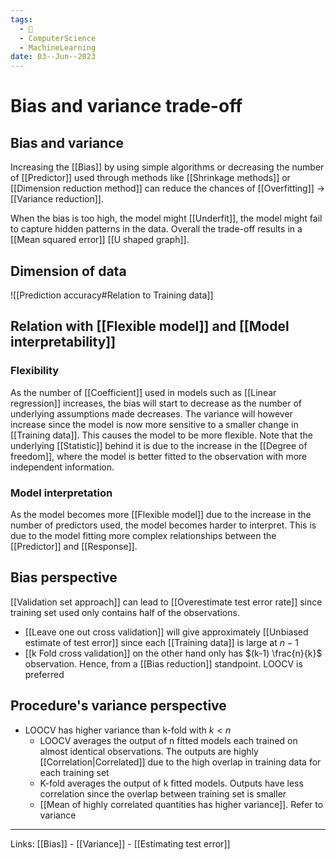 ```yaml
---
tags:
  - 🌱
  - ComputerScience
  - MachineLearning
date: 03--Jun--2023
---
```


# Bias and variance trade-off
## Bias and variance
Increasing the [[Bias]] by using simple algorithms or decreasing the number of [[Predictor]] used through methods like [[Shrinkage methods]] or [[Dimension reduction method]] can reduce the chances of [[Overfitting]] → [[Variance reduction]].

When the bias is too high, the model might [[Underfit]], the model might fail to capture hidden patterns in the data. Overall the trade-off results in a [[Mean squared error]] [[U shaped graph]].
## Dimension of data
![[Prediction accuracy#Relation to Training data]]
## Relation with [[Flexible model]] and [[Model interpretability]]
### Flexibility
As the number of [[Coefficient]] used in models such as [[Linear regression]] increases, the bias will start to decrease as the number of underlying assumptions made decreases. The variance will however increase since the model is now more sensitive to a smaller change in [[Training data]]. This causes the model to be more flexible. Note that the underlying [[Statistic]] behind it is due to the increase in the [[Degree of freedom]], where the model is better fitted to the observation with more independent information.
### Model interpretation
As the model becomes more [[Flexible model]] due to the increase in the number of predictors used, the model becomes harder to interpret. This is due to the model fitting more complex relationships between the [[Predictor]] and [[Response]].
## Bias perspective
[[Validation set approach]] can lead to [[Overestimate test error rate]] since training set used only contains half of the observations. 
- [[Leave one out cross validation]] will give approximately [[Unbiased estimate of test error]] since each [[Training data]] is large at $n-1$
- [[k Fold cross validation]] on the other hand only has $(k-1) \frac{n}{k}$ observation. Hence, from a [[Bias reduction]] standpoint. LOOCV is preferred
## Procedure's variance perspective
- LOOCV has higher variance than k-fold with $k<n$
    - LOOCV averages the output of n fitted models each trained on almost identical observations. The outputs are highly [[Correlation|Correlated]] due to the high overlap in training data for each training set
    - K-fold averages the output of k fitted models. Outputs have less correlation since the overlap between training set is smaller
    - [[Mean of highly correlated quantities has higher variance]]. Refer to variance

---
Links: [[Bias]] - [[Variance]] - [[Estimating test error]]